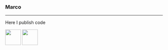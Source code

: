 ### Marco
---
Here I publish code

<a href="https://stackoverflow.com/users/3287144/marcopgp"><img src="https://worldvectorlogo.com/download/stack-overflow.svg" height="50"></img></a>
<a href="https://www.linkedin.com/in/collepiccolomarco"><img src="https://worldvectorlogo.com/download/linkedin-icon-2.svg" height="50"></img></a>

<!--
To do:
+ Pin repositories or contributions 
+ Can add:
- badges
- social ( svg for icons https://cdn.worldvectorlogo.com/logos/linkedin-icon-2.svg )


- 🔭 I’m currently working on ...
- 🌱 I’m currently learning ...
- 👯 I’m looking to collaborate on ...
- 🤔 I’m looking for help with ...
- 💬 Ask me about ...
- 📫 How to reach me: ...
- 😄 Pronouns: ...
- ⚡ Fun fact: ...
-->

